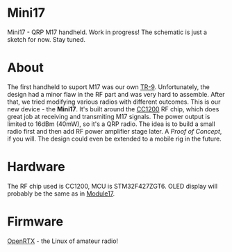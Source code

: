 # Mini17
Mini17 - QRP M17 handheld. Work in progress! The schematic is just a sketch for now. Stay tuned.

# About
The first handheld to suport M17 was our own [TR-9](https://github.com/M17-Project/TR-9). Unfortunately, the design had a minor flaw in the RF part and was very hard to assemble. After that, we tried modifying various radios with different outcomes. This is our new device - the **Mini17**. It's built around the [CC1200](https://www.ti.com/product/CC1200) RF chip, which does great job at receiving and transmiting M17 signals. The power output is limited to 16dBm (40mW), so it's a QRP radio. The idea is to build a small radio first and then add RF power amplifier stage later. A *Proof of Concept*, if you will. The design could even be extended to a mobile rig in the future.

# Hardware
The RF chip used is CC1200, MCU is STM32F427ZGT6. OLED display will probably be the same as in [Module17](https://github.com/M17-Project/Module_17).

# Firmware
[OpenRTX](https://github.com/OpenRTX/OpenRTX) - the Linux of amateur radio!
